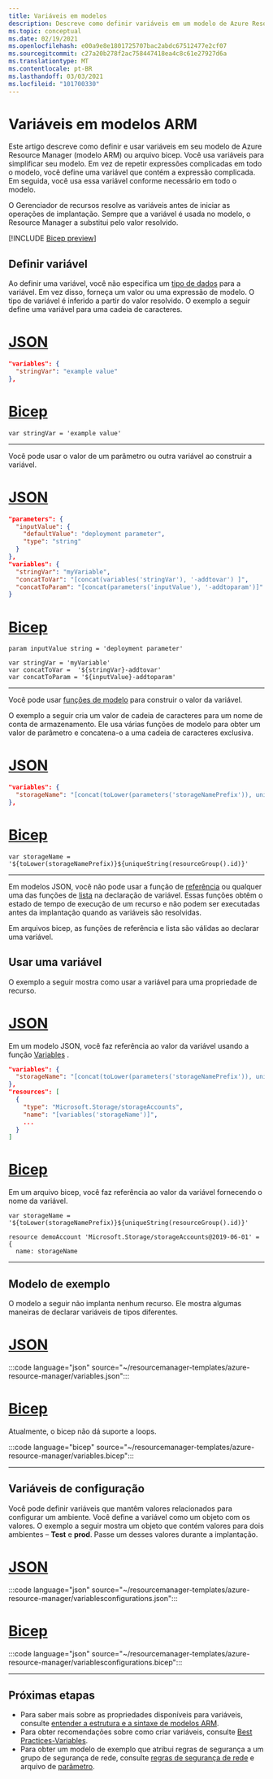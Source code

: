 ```yaml
---
title: Variáveis em modelos
description: Descreve como definir variáveis em um modelo de Azure Resource Manager (modelo ARM) e arquivo bicep.
ms.topic: conceptual
ms.date: 02/19/2021
ms.openlocfilehash: e00a9e8e1801725707bac2abdc67512477e2cf07
ms.sourcegitcommit: c27a20b278f2ac758447418ea4c8c61e27927d6a
ms.translationtype: MT
ms.contentlocale: pt-BR
ms.lasthandoff: 03/03/2021
ms.locfileid: "101700330"
---
```

# <a name="variables-in-arm-templates"></a>Variáveis em modelos ARM

Este artigo descreve como definir e usar variáveis em seu modelo de Azure Resource Manager (modelo ARM) ou arquivo bicep. Você usa variáveis para simplificar seu modelo. Em vez de repetir expressões complicadas em todo o modelo, você define uma variável que contém a expressão complicada. Em seguida, você usa essa variável conforme necessário em todo o modelo.

O Gerenciador de recursos resolve as variáveis antes de iniciar as operações de implantação. Sempre que a variável é usada no modelo, o Resource Manager a substitui pelo valor resolvido.

[!INCLUDE [Bicep preview](../../../includes/resource-manager-bicep-preview.md)]

## <a name="define-variable"></a>Definir variável

Ao definir uma variável, você não especifica um [tipo de dados](template-syntax.md#data-types) para a variável. Em vez disso, forneça um valor ou uma expressão de modelo. O tipo de variável é inferido a partir do valor resolvido. O exemplo a seguir define uma variável para uma cadeia de caracteres.

# <a name="json"></a>[JSON](#tab/json)

```json
"variables": {
  "stringVar": "example value"
},
```

# <a name="bicep"></a>[Bicep](#tab/bicep)

```bicep
var stringVar = 'example value'
```

---

Você pode usar o valor de um parâmetro ou outra variável ao construir a variável.

# <a name="json"></a>[JSON](#tab/json)

```json
"parameters": {
  "inputValue": {
    "defaultValue": "deployment parameter",
    "type": "string"
  }
},
"variables": {
  "stringVar": "myVariable",
  "concatToVar": "[concat(variables('stringVar'), '-addtovar') ]",
  "concatToParam": "[concat(parameters('inputValue'), '-addtoparam')]"
}
```

# <a name="bicep"></a>[Bicep](#tab/bicep)

```bicep
param inputValue string = 'deployment parameter'

var stringVar = 'myVariable'
var concatToVar =  '${stringVar}-addtovar'
var concatToParam = '${inputValue}-addtoparam'
```

---

Você pode usar [funções de modelo](template-functions.md) para construir o valor da variável.

O exemplo a seguir cria um valor de cadeia de caracteres para um nome de conta de armazenamento. Ele usa várias funções de modelo para obter um valor de parâmetro e concatena-o a uma cadeia de caracteres exclusiva.

# <a name="json"></a>[JSON](#tab/json)

```json
"variables": {
  "storageName": "[concat(toLower(parameters('storageNamePrefix')), uniqueString(resourceGroup().id))]"
},
```

# <a name="bicep"></a>[Bicep](#tab/bicep)

```bicep
var storageName = '${toLower(storageNamePrefix)}${uniqueString(resourceGroup().id)}'
```

---

Em modelos JSON, você não pode usar a função de [referência](template-functions-resource.md#reference) ou qualquer uma das funções de [lista](template-functions-resource.md#list) na declaração de variável. Essas funções obtêm o estado de tempo de execução de um recurso e não podem ser executadas antes da implantação quando as variáveis são resolvidas.

Em arquivos bicep, as funções de referência e lista são válidas ao declarar uma variável.

## <a name="use-variable"></a>Usar uma variável

O exemplo a seguir mostra como usar a variável para uma propriedade de recurso.

# <a name="json"></a>[JSON](#tab/json)

Em um modelo JSON, você faz referência ao valor da variável usando a função [Variables](template-functions-deployment.md#variables) .

```json
"variables": {
  "storageName": "[concat(toLower(parameters('storageNamePrefix')), uniqueString(resourceGroup().id))]"
},
"resources": [
  {
    "type": "Microsoft.Storage/storageAccounts",
    "name": "[variables('storageName')]",
    ...
  }
]
```

# <a name="bicep"></a>[Bicep](#tab/bicep)

Em um arquivo bicep, você faz referência ao valor da variável fornecendo o nome da variável.

```bicep
var storageName = '${toLower(storageNamePrefix)}${uniqueString(resourceGroup().id)}'

resource demoAccount 'Microsoft.Storage/storageAccounts@2019-06-01' = {
  name: storageName
```

---

## <a name="example-template"></a>Modelo de exemplo

O modelo a seguir não implanta nenhum recurso. Ele mostra algumas maneiras de declarar variáveis de tipos diferentes.

# <a name="json"></a>[JSON](#tab/json)

:::code language="json" source="~/resourcemanager-templates/azure-resource-manager/variables.json":::

# <a name="bicep"></a>[Bicep](#tab/bicep)

Atualmente, o bicep não dá suporte a loops.

:::code language="bicep" source="~/resourcemanager-templates/azure-resource-manager/variables.bicep":::

---

## <a name="configuration-variables"></a>Variáveis de configuração

Você pode definir variáveis que mantêm valores relacionados para configurar um ambiente. Você define a variável como um objeto com os valores. O exemplo a seguir mostra um objeto que contém valores para dois ambientes – **Test** e **prod**. Passe um desses valores durante a implantação.

# <a name="json"></a>[JSON](#tab/json)

:::code language="json" source="~/resourcemanager-templates/azure-resource-manager/variablesconfigurations.json":::

# <a name="bicep"></a>[Bicep](#tab/bicep)

:::code language="json" source="~/resourcemanager-templates/azure-resource-manager/variablesconfigurations.bicep":::

---

## <a name="next-steps"></a>Próximas etapas

* Para saber mais sobre as propriedades disponíveis para variáveis, consulte [entender a estrutura e a sintaxe de modelos ARM](template-syntax.md).
* Para obter recomendações sobre como criar variáveis, consulte [Best Practices-Variables](template-best-practices.md#variables).
* Para obter um modelo de exemplo que atribui regras de segurança a um grupo de segurança de rede, consulte [regras de segurança de rede](https://github.com/Azure/azure-docs-json-samples/blob/master/azure-resource-manager/multipleinstance/multiplesecurityrules.json) e arquivo de [parâmetro](https://github.com/Azure/azure-docs-json-samples/blob/master/azure-resource-manager/multipleinstance/multiplesecurityrules.parameters.json).

